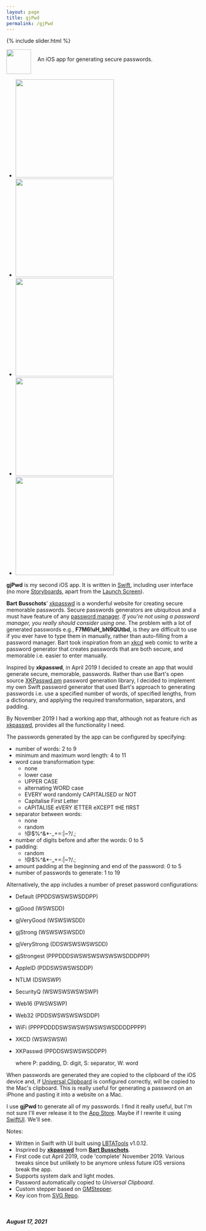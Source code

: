 ```yaml
---
layout: page
title: gjPwd
permalink: /gjPwd
---
```


{% include slider.html %}

<span style="float: left; line-height: 0px;">
<img width="64" height="64" src="/images/gjPwd/gjPwd-icon.png">
</span>
<span style="float: left; padding: 17px 0px 0px 17px;">
An iOS app for generating secure passwords.
</span>
<div style="clear: both;"></div>

<div id="gallery">
    <ul id="lightSlider" class="cS-hidden">
        <!-- <li data-src="large"><img src="medium"></li> -->
        <li data-src="/images/gjPwd/gjPwd-1l.png"><img src="/images/gjPwd/gjPwd-1m.png" width=256px></li>
        <li data-src="/images/gjPwd/gjPwd-2l.png"><img src="/images/gjPwd/gjPwd-2m.png" width=256px></li>
        <li data-src="/images/gjPwd/gjPwd-3l.png"><img src="/images/gjPwd/gjPwd-3m.png" width=256px></li>
        <li data-src="/images/gjPwd/gjPwd-4l.png"><img src="/images/gjPwd/gjPwd-4m.png" width=256px></li>
        <li data-src="/images/gjPwd/gjPwd-5l.png"><img src="/images/gjPwd/gjPwd-5m.png" width=256px></li>
    </ul>
</div>

**gjPwd** is my second iOS app. It is written in [Swift](https://swift.org), including user interface (no more [Storyboards](https://developer.apple.com/xcode/interface-builder/), apart from the [Launch Screen](https://developer.apple.com/design/human-interface-guidelines/ios/visual-design/launch-screen/)).

**Bart Busschots**' [xkpasswd](https://xkpasswd.net) is a wonderful website for creating secure memorable passwords. Secure passwords generators are ubiquitous and a must have feature of any [password manager](https://en.wikipedia.org/wiki/Password_manager). _If you're not using a password manager, you really should consider using one._ The problem with a lot of generated passwords e.g., **F7M6!uH_bN9QUtbd**, is they are difficult to use if you ever have to type them in manually, rather than auto-filling from a password manager. Bart took inspiration from an [xkcd](https://xkcd.com/936/) web comic to write a password generator that creates passwords that are both secure, and memorable i.e. easier to enter manually.

Inspired by **xkpasswd**, in April 2019 I decided to create an app that would generate secure, memorable, passwords. Rather than use Bart's open source [XKPasswd.pm](https://www.bartbusschots.ie/s/publications/software/xkpasswd/) password generation library, I decided to implement my own Swift password generator that used Bart's approach to generating passwords i.e. use a specified number of words, of specified lengths, from a dictionary, and applying the required transformation, separators, and padding.

By November 2019 I had a working app that, although not as feature rich as [xkpasswd](https://xkpasswd.net), provides all the functionality I need.

The passwords generated by the app can be configured by specifying:
- number of words: 2 to 9
- minimum and maximum word length: 4 to 11
- word case transformation type:
    - none
    - lower case
    - UPPER CASE
    - alternating WORD case
    - EVERY word randomly CAPITALISED or NOT
    - Capitalise First Letter
    - cAPITALISE eVERY lETTER eXCEPT tHE fIRST
- separator between words:
    - none
    - random
    - !@$%^&*-_+=:\|~?/.;
- number of digits before and after the words: 0 to 5
- padding:
    - random
    - !@$%^&*-_+=:\|~?/.;
- amount padding at the beginning and end of the password: 0 to 5
- number of passwords to generate: 1 to 19

Alternatively, the app includes a number of preset password configurations:
- Default (PPDDSWSWSWSDDPP)
- gjGood (WSWSDD)
- gjVeryGood (WSWSWSDD)
- gjStrong (WSWSWSWSDD)
- gjVeryStrong (DDSWSWSWSWSDD)
- gjStrongest (PPPDDDSWSWSWSWSWSWSDDDPPP)
- AppleID (PDDSWSWSWSDDP)
- NTLM (DSWSWP)
- SecurityQ (WSWSWSWSWSWP)
- Web16 (PWSWSWP)
- Web32 (PDDSWSWSWSWSDDP)
- WiFi (PPPPDDDDSWSWSWSWSWSWSDDDDPPPP)
- XKCD (WSWSWSW)
- XKPasswd (PPDDSWSWSWSDDPP)

    where P: padding, D: digit, S: separator, W: word

When passwords are generated they are copied to the clipboard of the iOS device and, if [Universal Clipboard](https://support.apple.com/en-gb/guide/mac-help/mchl70368996/mac) is configured correctly, will be copied to the Mac's clipboard. This is really useful for generating a password on an iPhone and pasting it into a website on a Mac.

I use **gjPwd** to generate all of my passwords. I find it really useful, but I'm not sure I'll ever release it to the [App Store](https://www.apple.com/uk/app-store/). Maybe if I rewrite it using [SwiftUI](https://developer.apple.com/xcode/swiftui/). We'll see.

Notes:

- Written in Swift with UI built using [LBTATools](https://github.com/bhlvoong/LBTATools) v1.0.12.
- Insprired by **[xkpasswd](https://xkpasswd.net)** from **[Bart Busschots](https://www.bartbusschots.ie)**.
- First code cut April 2019, code 'complete' November 2019. Various tweaks since but unlikely to be anymore unless future iOS versions break the app.
- Supports system dark and light modes.
- Password automatically copied to _Universal Clipboard_.
- Custom stepper based on [GMStepper](https://github.com/gmertk/GMStepper).
- Key icon from [SVG Repo](https://www.svgrepo.com/svg/4326/house-key).

<br/>

##### August 17, 2021
